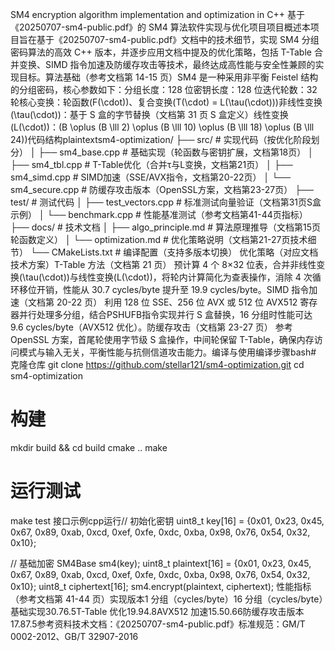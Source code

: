SM4 encryption algorithm implementation and optimization in C++
基于《20250707-sm4-public.pdf》的 SM4 算法软件实现与优化项目项目概述本项目旨在基于《20250707-sm4-public.pdf》文档中的技术细节，实现 SM4 分组密码算法的高效 C++ 版本，并逐步应用文档中提及的优化策略，包括 T-Table 合并变换、SIMD 指令加速及防缓存攻击等技术，最终达成高性能与安全性兼顾的实现目标。算法基础（参考文档第 14-15 页）SM4 是一种采用非平衡 Feistel 结构的分组密码，核心参数如下：分组长度：128 位密钥长度：128 位迭代轮数：32 轮核心变换：轮函数\(F(\cdot)\)、复合变换\(T(\cdot) = L(\tau(\cdot))\)非线性变换\(\tau(\cdot)\)：基于 S 盒的字节替换（文档第 31 页 S 盒定义）线性变换\(L(\cdot)\)：\(B \oplus (B \lll 2) \oplus (B \lll 10) \oplus (B \lll 18) \oplus (B \lll 24)\)代码结构plaintextsm4-optimization/
├── src/                # 实现代码（按优化阶段划分）
│   ├── sm4_base.cpp    # 基础实现（轮函数与密钥扩展，文档第18页）
│   ├── sm4_tbl.cpp     # T-Table优化（合并τ与L变换，文档第21页）
│   ├── sm4_simd.cpp    # SIMD加速（SSE/AVX指令，文档第20-22页）
│   └── sm4_secure.cpp  # 防缓存攻击版本（OpenSSL方案，文档第23-27页）
├── test/               # 测试代码
│   ├── test_vectors.cpp # 标准测试向量验证（文档第31页S盒示例）
│   └── benchmark.cpp    # 性能基准测试（参考文档第41-44页指标）
├── docs/               # 技术文档
│   ├── algo_principle.md  # 算法原理推导（文档第15页轮函数定义）
│   └── optimization.md    # 优化策略说明（文档第21-27页技术细节）
└── CMakeLists.txt      # 编译配置（支持多版本切换）
优化策略（对应文档技术方案）T-Table 方法（文档第 21 页）
预计算 4 个 8×32 位表，合并非线性变换\(\tau(\cdot)\)与线性变换\(L(\cdot)\)，将轮内计算简化为查表操作，消除 4 次循环移位开销，性能从 30.7 cycles/byte 提升至 19.9 cycles/byte。SIMD 指令加速（文档第 20-22 页）
利用 128 位 SSE、256 位 AVX 或 512 位 AVX512 寄存器并行处理多分组，结合PSHUFB指令实现并行 S 盒替换，16 分组时性能可达 9.6 cycles/byte（AVX512 优化）。防缓存攻击（文档第 23-27 页）
参考 OpenSSL 方案，首尾轮使用字节级 S 盒操作，中间轮保留 T-Table，确保内存访问模式与输入无关，平衡性能与抗侧信道攻击能力。编译与使用编译步骤bash# 克隆仓库
git clone https://github.com/stellar121/sm4-optimization.git
cd sm4-optimization

# 构建
mkdir build && cd build
cmake ..
make

# 运行测试
make test
接口示例cpp运行// 初始化密钥
uint8_t key[16] = {0x01, 0x23, 0x45, 0x67, 0x89, 0xab, 0xcd, 0xef, 
                   0xfe, 0xdc, 0xba, 0x98, 0x76, 0x54, 0x32, 0x10};

// 基础加密
SM4Base sm4(key);
uint8_t plaintext[16] = {0x01, 0x23, 0x45, 0x67, 0x89, 0xab, 0xcd, 0xef,
                         0xfe, 0xdc, 0xba, 0x98, 0x76, 0x54, 0x32, 0x10};
uint8_t ciphertext[16];
sm4.encrypt(plaintext, ciphertext);
性能指标（参考文档第 41-44 页）实现版本1 分组（cycles/byte）16 分组（cycles/byte）基础实现30.76.5T-Table 优化19.94.8AVX512 加速15.50.66防缓存攻击版本17.87.5参考资料技术文档：《20250707-sm4-public.pdf》标准规范：GM/T 0002-2012、GB/T 32907-2016
